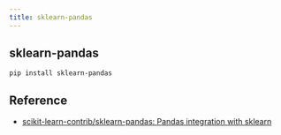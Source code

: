 ```yaml
---
title: sklearn-pandas
---
```


## sklearn-pandas

```
pip install sklearn-pandas
```

## Reference
* [scikit\-learn\-contrib/sklearn\-pandas: Pandas integration with sklearn](https://github.com/scikit-learn-contrib/sklearn-pandas)
